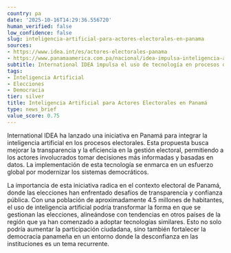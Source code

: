 ```yaml
---
country: pa
date: '2025-10-16T14:29:36.556720'
human_verified: false
low_confidence: false
slug: inteligencia-artificial-para-actores-electorales-en-panama
sources:
- https://www.idea.int/es/actores-electorales-panama
- https://www.panamaamerica.com.pa/nacional/idea-impulsa-inteligencia-artificial-en-elecciones-123456
subtitle: International IDEA impulsa el uso de tecnología en procesos democráticos
tags:
- Inteligencia Artificial
- Elecciones
- Democracia
tier: silver
title: Inteligencia Artificial para Actores Electorales en Panamá
type: news_brief
value_score: 0.75
---
```


<p>International IDEA ha lanzado una iniciativa en Panamá para integrar la inteligencia artificial en los procesos electorales. Esta propuesta busca mejorar la transparencia y la eficiencia en la gestión electoral, permitiendo a los actores involucrados tomar decisiones más informadas y basadas en datos. La implementación de esta tecnología se enmarca en un esfuerzo global por modernizar los sistemas democráticos.</p><p>La importancia de esta iniciativa radica en el contexto electoral de Panamá, donde las elecciones han enfrentado desafíos de transparencia y confianza pública. Con una población de aproximadamente 4.5 millones de habitantes, el uso de inteligencia artificial podría transformar la forma en que se gestionan las elecciones, alineándose con tendencias en otros países de la región que ya han comenzado a adoptar tecnologías similares. Esto no solo podría aumentar la participación ciudadana, sino también fortalecer la democracia panameña en un entorno donde la desconfianza en las instituciones es un tema recurrente.</p>
